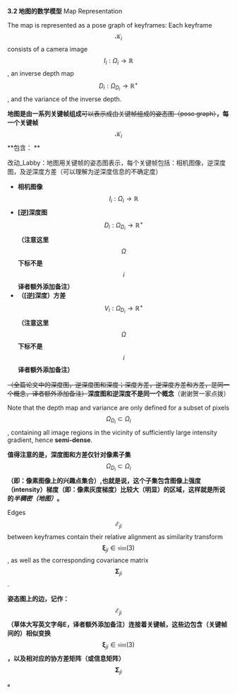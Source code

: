 **3.2 地图的数学模型** Map Representation

The map is represented as a pose graph of keyframes: Each keyframe $$\mathcal{K}_{i}$$ consists of a camera image $$I_{i} : \mathit{\Omega}_{i} \rightarrow \mathbb{R}$$ , an inverse depth map $$D_{i} : \mathit{\Omega}_{D_{i}} \rightarrow \mathbb{R}^{+}$$, and the variance of the inverse depth.

**地图是由一系列关键帧组成**~~可以表示成由关键帧组成的姿态图（pose graph）~~**，每一个关键帧** $$\mathcal{K}_{i}$$ **包含： **

改动\_Labby：地图用关键帧的姿态图表示，每个关键帧包括：相机图像，逆深度图，及逆深度方差（可以理解为逆深度信息的不确定度）

* **相机图像** $$I_{i} : \mathit{\Omega}_{i} \rightarrow \mathbb{R}$$
* **\[逆\]深度图** $$D_{i} : \mathit{\Omega}_{D_{i}} \rightarrow \mathbb{R}^{+}$$ **（注意这里** $$\mathit{\Omega}$$ **下标不是** $$i$$ **译者额外添加备注）**
* **（\[逆\]深度）方差** $$V_{i} : \mathit{\Omega}_{D_{i}} \rightarrow \mathbb{R}^{+}$$ **（注意这里** $$\mathit{\Omega}$$ **下标不是** $$i$$ **译者额外添加备注）**

~~（全篇论文中的深度图，逆深度图和深度；深度方差，逆深度方差和方差，是同一个概念，译者额外添加备注）~~**深度图和逆深度不是同一个概念**（谢谢贺一家点拨）

Note that the depth map and variance are only defined for a subset of pixels $$\mathit{\Omega}_{D_{i}} \subset \mathit{\Omega}_{i}$$ , containing all image regions in the vicinity of sufficiently large intensity gradient, hence **semi-dense**.

**值得注意的是，深度图和方差仅针对像素子集** $$\mathit{\Omega}_{D_{i}} \subset \mathit{\Omega}_{i}$$ **（即：像素图像上的兴趣点集合）,也就是说，这个子集包含图像上强度（intensity）梯度（即：像素灰度梯度）比较大（明显）的区域，这样就是所说的**_**半稠密（地图）**_**。**

Edges $$\mathcal{E}_{ji}$$ between keyframes contain their relative alignment as similarity transform $$\mathbf{\xi}_{ji} \in \mathfrak{sim}(3)$$, as well as the corresponding covariance matrix $$\mathbf{\Sigma}_{ji}$$.

**姿态图上的边，记作：** $$\mathcal{E}_{ji}$$ **（草体大写英文字母E，译者额外添加备注）连接着关键帧，这些边包含（关键帧间的）相似变换** $$\mathbf{\xi}_{ji} \in \mathfrak{sim}(3)$$ **，以及相对应的协方差矩阵（或信息矩阵）** $$\mathbf{\Sigma}_{ji}$$ **。**

